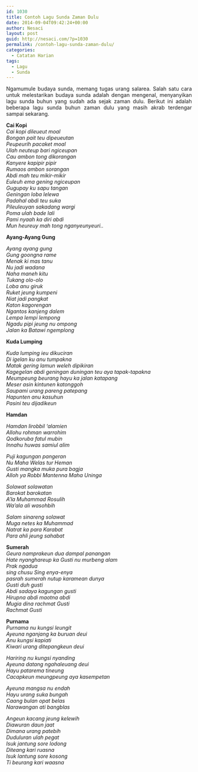 ```yaml
---
id: 1030
title: Contoh Lagu Sunda Zaman Dulu
date: 2014-09-04T09:42:24+00:00
author: Nesaci
layout: post
guid: http://nesaci.com/?p=1030
permalink: /contoh-lagu-sunda-zaman-dulu/
categories:
  - Catatan Harian
tags:
  - Lagu
  - Sunda
---
```

<p style="text-align: justify;">
  Ngamumule budaya sunda, memang tugas urang salarea. Salah satu cara untuk melestarikan budaya sunda adalah dengan mengenal, menyanyikan lagu sunda buhun yang sudah ada sejak zaman dulu. Berikut ini adalah beberapa lagu sunda buhun zaman dulu yang masih akrab terdengar sampai sekarang.
</p>

<p style="text-align: justify;">
  <strong>Cai Kopi</strong><br /> <em>Cai kopi dileueut moal</em><br /> <em>Bongan pait teu dipeueutan</em><br /> <em>Peupeurih pacaket moal</em><br /> <em>Ulah neuteup bari ngiceupan </em><br /> <em>Cau ambon tong dikorangan</em><br /> <em>Kanyere kapipir pipir</em><br /> <em>Rumaos ambon sorangan</em><br /> <em>Abdi mah teu mikir-mikir</em><br /> <em>Euleuh ema gening ngiceupan</em><br /> <em>Gugupay ku sapu tangan</em><br /> <em>Geningan loba lelewa</em><br /> <em>Padahal abdi teu suka</em><br /> <em>Pileuleuyan sakadang wargi</em><br /> <em>Poma ulah bade lali</em><br /> <em>Pami nyaah ka diri abdi</em><br /> <em>Mun heureuy mah tong nganyeunyeuri..</em><!--more-->
</p>

**Ayang-Ayang Gung**

_Ayang ayang gung_  
_Gung goongna rame_  
_Menak ki mas tanu_  
_Nu jadi wadana_  
_Naha maneh kitu_  
_Tukang olo-olo_  
_Loba anu giruk_  
_Ruket jeung kumpeni_  
_Niat jadi pangkat_  
_Katon kagorengan_  
_Ngantos kanjeng dalem_  
_Lempa lempi lempong_  
_Ngadu pipi jeung nu ompong_  
_Jalan ka Batawi ngemplong_

**Kuda Lumping**

_Kuda lumping ieu dikuciran_  
_Di igelan ku anu tumpakna_  
_Matak gering lamun weleh dipikiran_  
_Kagegelan abdi geningan duningan teu aya tapak-tapakna_  
_Meumpeung beurang hayu ka jalan katapang_  
_Meser asin kintunen katonggoh_  
_Saupami urang pareng patepang_  
_Hapunten anu kasuhun_  
_Pasini teu dijadikeun_

**Hamdan**

_Hamdan lirobbil ‘alamien_  
_Allohu rohman warrohim_  
_Qodkoruba fatul mubin_  
_Innahu huwas samiul alim_

_Puji kagungan pangeran_  
_Nu Maha Welas tur Heman_  
_Gusti mangka muka pura bagja_  
_Alloh ya Robbi Mantenna Maha Uninga_

_Solawat solawatan_  
_Barokat barokatan_  
_A’la Muhammad Rosulih_  
_Wa’ala ali wasohbih_

_Salam sinareng solawat_  
_Muga netes ka Muhammad_  
_Natrat ka para Karabat_  
_Para ahli jeung sahabat_

**Sumerah**  
_Geura namprakeun dua dampal panangan_  
_Hate nyanghareup ka Gusti nu murbeng alam_  
_Prak ngadua_  
_sing chusu Sing enya-enya_  
_pasrah sumerah nutup karamean dunya_  
_Gusti duh gusti_  
_Abdi sadaya kagungan gusti_  
_Hirupna abdi maotna abdi_  
_Mugia dina rachmat Gusti_  
_Rachmat Gusti_

**Purnama**  
_Purnama nu kungsi leungit_  
_Ayeuna nganjang ka buruan deui_  
_Anu kungsi kapiati_  
_Kiwari urang ditepangkeun deui_ 

_Hariring nu kungsi nyanding_  
_Ayeuna datang ngahaleuang deui_  
_Hayu patarema tineung_  
_Cacapkeun meungpeung aya kasempetan_ 

_Ayeuna mangsa nu endah_  
_Hayu urang suka bungah_  
_Caang bulan opat belas_  
_Narawangan ati bangblas_

_Angeun kacang jeung kelewih_  
_Diawuran daun jaat_  
_Dimana urang patebih_  
_Duduluran ulah pegat_  
_Isuk jantung sore lodong_  
_Diteang kari ruasna_  
_Isuk lantung sore kosong_  
_Ti beurang kari waasna_